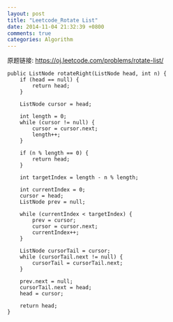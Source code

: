 ```yaml
---
layout: post
title: "Leetcode_Rotate List"
date: 2014-11-04 21:32:39 +0800
comments: true
categories: Algorithm
---
```


原题链接: https://oj.leetcode.com/problems/rotate-list/

<!-- more -->

    public ListNode rotateRight(ListNode head, int n) {
		if (head == null) {
			return head;
		}
			
		ListNode cursor = head;
		
		int length = 0;
		while (cursor != null) {
			cursor = cursor.next;
			length++;
		}
		
		if (n % length == 0) {
			return head;
		}
		
		int targetIndex = length - n % length;
		
		int currentIndex = 0;
		cursor = head;
		ListNode prev = null;
		
		while (currentIndex < targetIndex) {
			prev = cursor;
			cursor = cursor.next;
			currentIndex++;
		}
		
		ListNode cursorTail = cursor;
		while (cursorTail.next != null) {
			cursorTail = cursorTail.next;
		}
		
		prev.next = null;
		cursorTail.next = head;
		head = cursor;

		return head;
	}
